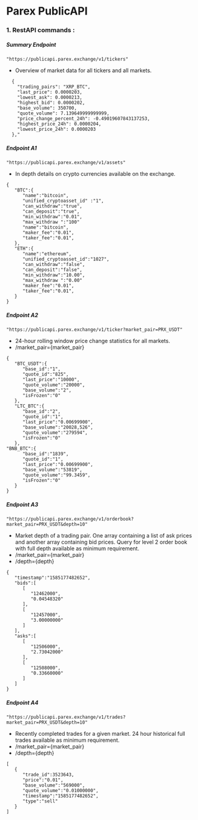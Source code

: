 # Parex PublicAPI

### 1.  RestAPI commands :

##### Summary Endpoint

```
"https://publicapi.parex.exchange/v1/tickers"
```
- Overview of market data for all tickers and all markets.

```
  {
    "trading_pairs": "XRP_BTC",
    "last_price": 0.0000203,
    "lowest_ask": 0.0000213,
    "highest_bid": 0.0000202,
    "base_volume": 350700,
    "quote_volume": 7.139649999999999,
    "price_change_percent_24h": -0.49019607843137253,
    "highest_price_24h": 0.0000204,
    "lowest_price_24h": 0.0000203
  },"
```



##### Endpoint A1

```
"https://publicapi.parex.exchange/v1/assets"
```
- In depth details on crypto currencies available on the exchange.
```
{  
   "BTC":{  
      "name":"bitcoin",
      "unified_cryptoasset_id" :"1",
      "can_withdraw":"true",
      "can_deposit":"true",
      "min_withdraw":"0.01",
      "max_withdraw ":"100" 
      "name":"bitcoin",
      "maker_fee":"0.01",
      "taker_fee":"0.01",
   },
   "ETH":{  
      "name":"ethereum",
      "unified_cryptoasset_id":"1027",
      "can_withdraw":"false",
      "can_deposit":"false",
      "min_withdraw":"10.00",
      "max_withdraw ":"0.00" 
      "maker_fee":"0.01",
      "taker_fee":"0.01",
   }
}
```


##### Endpoint A2

```
"https://publicapi.parex.exchange/v1/ticker?market_pair=PRX_USDT"
```
- 24-hour rolling window price change statistics for all markets.
- /market_pair={market_pair}
```
{  
   "BTC_USDT":{  
      "base_id":"1",
      "quote_id":"825",
      "last_price":"10000",
      "quote_volume":"20000",
      "base_volume":"2",   
      "isFrozen":"0"
   },
   "LTC_BTC":{  
      "base_id":"2",
      "quote_id":"1",
      "last_price":"0.00699900",
      "base_volume":"20028,526",
      "quote_volume":"279594",
      "isFrozen":"0"
   },
"BNB_BTC":{  
      "base_id":"1839",
      "quote_id":"1",
      "last_price":"0.00699900",
      "base_volume":"53819",
      "quote_volume":"99.3459",      
      "isFrozen":"0"
   }
}
```

##### Endpoint A3

```
"https://publicapi.parex.exchange/v1/orderbook?market_pair=PRX_USDT&depth=10"
```
- Market depth of a trading pair. One array containing a list of ask prices and another array containing bid prices. Query for level 2 order book with full depth available as minimum requirement.
- /market_pair={market_pair}
- /depth={depth}

```
{  
   "timestamp":"‭1585177482652‬",
   "bids":[  
      [  
         "12462000",
         "0.04548320"
      ],
      [  
         "12457000",
         "3.00000000"
      ]
   ],
   "asks":[  
      [  
         "12506000",
         "2.73042000"
      ],
      [  
         "12508000",
         "0.33660000"
      ]
   ]
}
```


##### Endpoint A4

```
"https://publicapi.parex.exchange/v1/trades?market_pair=PRX_USDT&depth=10"
```
- Recently completed trades for a given market. 24 hour historical full trades available as minimum requirement.
- /market_pair={market_pair}
- /depth={depth}

```
[   
   {         
      "trade_id":3523643,
      "price":"0.01",
      "base_volume":"569000",
      "quote_volume":"0.01000000",
      "timestamp":"‭1585177482652‬",
      "type":"sell"
   }
]
```





